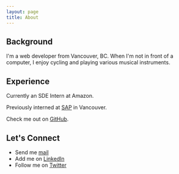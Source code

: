 ```yaml
---
layout: page
title: About
---
```


## Background

I'm a web developer from Vancouver, BC. When I'm not in front of a computer, I enjoy cycling and playing various musical instruments.

## Experience

Currently an SDE Intern at Amazon.

Previously interned at [SAP](http://www.sap.com/canada/index.html) in Vancouver.

Check me out on [GitHub](https://github.com/aaewong).

## Let's Connect

* Send me [mail](mailto:adam.aewong@gmail.com)
* Add me on [LinkedIn](https://www.linkedin.com/in/wongadam)
* Follow me on [Twitter](https://twitter.com/adamaewong)
